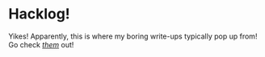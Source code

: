 # Hacklog!

Yikes! Apparently, this is where my boring write-ups typically pop up from! Go check _[them](https://0xSobky.github.io)_ out!
